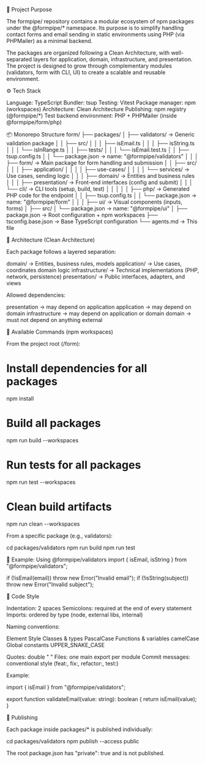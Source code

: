 🧩 Project Purpose

The formpipe/ repository contains a modular ecosystem of npm packages under the @formpipe/\* namespace.
Its purpose is to simplify handling contact forms and email sending in static environments using PHP (via PHPMailer) as a minimal backend.

The packages are organized following a Clean Architecture, with well-separated layers for application, domain, infrastructure, and presentation.
The project is designed to grow through complementary modules (validators, form with CLI, UI) to create a scalable and reusable environment.

⚙️ Tech Stack

Language: TypeScript
Bundler: tsup
Testing: Vitest
Package manager: npm (workspaces)
Architecture: Clean Architecture
Publishing: npm registry (@formpipe/\*)
Test backend environment: PHP + PHPMailer (inside @formpipe/form/php)

📦 Monorepo Structure
form/
├── packages/
│ ├── validators/ → Generic validation package
│ │ ├── src/
│ │ │ ├── isEmail.ts
│ │ │ ├── isString.ts
│ │ │ └── isInRange.ts
│ │ ├── tests/
│ │ │ └── isEmail.test.ts
│ │ ├── tsup.config.ts
│ │ └── package.json → name: "@formpipe/validators"
│ │
│ ├── form/ → Main package for form handling and submission
│ │ ├── src/
│ │ │ ├── application/
│ │ │ │ ├── use-cases/
│ │ │ │ └── services/ → Use cases, sending logic
│ │ │ ├── domain/ → Entities and business rules
│ │ │ ├── presentation/ → Front-end interfaces (config and submit)
│ │ │ └── cli/ → CLI tools (setup, build, test)
│ │ │
│ │ ├── php/ → Generated PHP code for the endpoint
│ │ ├── tsup.config.ts
│ │ └── package.json → name: "@formpipe/form"
│ │
│ ├── ui/ → Visual components (inputs, forms)
│ ├── src/
│ └── package.json → name: "@formpipe/ui"
│
├── package.json → Root configuration + npm workspaces
├── tsconfig.base.json → Base TypeScript configuration
└── agents.md → This file

🧠 Architecture (Clean Architecture)

Each package follows a layered separation:

domain/ → Entities, business rules, models
application/ → Use cases, coordinates domain logic
infrastructure/ → Technical implementations (PHP, network, persistence)
presentation/ → Public interfaces, adapters, and views

Allowed dependencies:

presentation → may depend on application
application → may depend on domain
infrastructure → may depend on application or domain
domain → must not depend on anything external

🧰 Available Commands (npm workspaces)

From the project root (/form):

# Install dependencies for all packages

npm install

# Build all packages

npm run build --workspaces

# Run tests for all packages

npm run test --workspaces

# Clean build artifacts

npm run clean --workspaces

From a specific package (e.g., validators):

cd packages/validators
npm run build
npm run test

🧪 Example: Using @formpipe/validators
import { isEmail, isString } from "@formpipe/validators";

if (!isEmail(email)) throw new Error("Invalid email");
if (!isString(subject)) throw new Error("Invalid subject");

🎨 Code Style

Indentation: 2 spaces
Semicolons: required at the end of every statement
Imports: ordered by type (node, external libs, internal)

Naming conventions:

Element Style
Classes & types PascalCase
Functions & variables camelCase
Global constants UPPER_SNAKE_CASE

Quotes: double " "
Files: one main export per module
Commit messages: conventional style (feat:, fix:, refactor:, test:)

Example:

import { isEmail } from "@formpipe/validators";

export function validateEmail(value: string): boolean {
return isEmail(value);
}

🧩 Publishing

Each package inside packages/\* is published individually:

cd packages/validators
npm publish --access public

The root package.json has "private": true and is not published.
